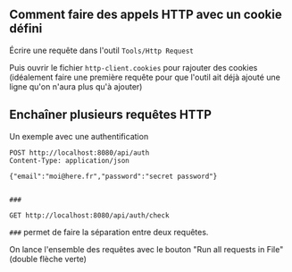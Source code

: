 
## Comment faire des appels HTTP avec un cookie défini

Écrire une requête dans l'outil `Tools/Http Request`

Puis ouvrir le fichier `http-client.cookies` pour rajouter des cookies (idéalement faire une première requête pour que l'outil ait déjà ajouté une ligne qu'on n'aura plus qu'à ajouter)

## Enchaîner plusieurs requêtes HTTP

Un exemple avec une authentification

```
POST http://localhost:8080/api/auth
Content-Type: application/json

{"email":"moi@here.fr","password":"secret password"}


###

GET http://localhost:8080/api/auth/check

```

`###` permet de faire la séparation entre deux requêtes.

On lance l'ensemble des requêtes avec le bouton "Run all requests in File" (double flèche verte)
